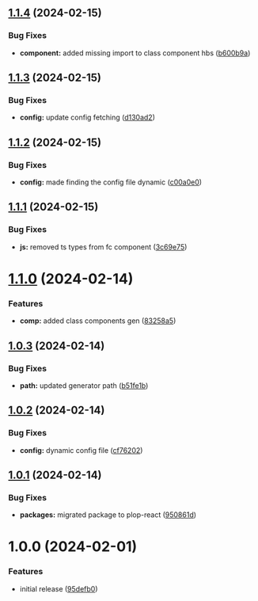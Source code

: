 ## [1.1.4](https://github.com/AlexKarajohn/plop-react/compare/v1.1.3...v1.1.4) (2024-02-15)


### Bug Fixes

* **component:** added missing import to class component hbs ([b600b9a](https://github.com/AlexKarajohn/plop-react/commit/b600b9af80630681319417eab81802a528d0aac3))

## [1.1.3](https://github.com/AlexKarajohn/plop-react/compare/v1.1.2...v1.1.3) (2024-02-15)


### Bug Fixes

* **config:** update config fetching ([d130ad2](https://github.com/AlexKarajohn/plop-react/commit/d130ad295ebcf7ac57c909a4440589caa653c243))

## [1.1.2](https://github.com/AlexKarajohn/plop-react/compare/v1.1.1...v1.1.2) (2024-02-15)


### Bug Fixes

* **config:** made finding the config file dynamic ([c00a0e0](https://github.com/AlexKarajohn/plop-react/commit/c00a0e08224ec5790b699ee9edb52f2bc2e61e07))

## [1.1.1](https://github.com/AlexKarajohn/plop-react/compare/v1.1.0...v1.1.1) (2024-02-15)


### Bug Fixes

* **js:** removed ts types from fc component ([3c69e75](https://github.com/AlexKarajohn/plop-react/commit/3c69e758903ebfa9f561eba053f4bee21c0fe968))

# [1.1.0](https://github.com/AlexKarajohn/plop-react/compare/v1.0.3...v1.1.0) (2024-02-14)


### Features

* **comp:** added class components gen ([83258a5](https://github.com/AlexKarajohn/plop-react/commit/83258a5645076a12c5d6011477fc489da08c7b4a))

## [1.0.3](https://github.com/AlexKarajohn/plop-react/compare/v1.0.2...v1.0.3) (2024-02-14)


### Bug Fixes

* **path:** updated generator path ([b51fe1b](https://github.com/AlexKarajohn/plop-react/commit/b51fe1be69487f22c412c4cdae688f0b3c9f3e19))

## [1.0.2](https://github.com/AlexKarajohn/plop-react/compare/v1.0.1...v1.0.2) (2024-02-14)


### Bug Fixes

* **config:** dynamic config file ([cf76202](https://github.com/AlexKarajohn/plop-react/commit/cf7620290ccef0ea3f6a8d1bae996645a901aa3d))

## [1.0.1](https://github.com/AlexKarajohn/plop-react/compare/v1.0.0...v1.0.1) (2024-02-14)


### Bug Fixes

* **packages:** migrated package to plop-react ([950861d](https://github.com/AlexKarajohn/plop-react/commit/950861d818fa13cf6e39c550c03730ae4d8a62ed))

# 1.0.0 (2024-02-01)


### Features

* initial release ([95defb0](https://github.com/AlexKarajohn/plop-react/commit/95defb0e68b15dbed276a51d86687ad219d67b0b))
